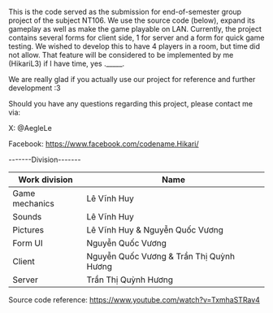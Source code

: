 This is the code served as the submission for end-of-semester group project of the subject NT106. 
We use the source code (below), expand its gameplay as well as make the game playable on LAN.
Currently, the project contains several forms for client side, 1 for server and a form for quick game testing. 
We wished to develop this to have 4 players in a room, but time did not allow. That feature will be considered to be implemented by me (HikariL3) if I have time, yes ._____.

We are really glad if you actually use our project for reference and further development :3 

Should you have any questions regarding this project, please contact me via:

X: @AegleLe

Facebook: https://www.facebook.com/codename.Hikari/


-------Division-------

| Work division  | Name                                     | 
|----------------|------------------------------------------|
| Game mechanics | Lê Vĩnh Huy                              | 
|  Sounds        | Lê Vĩnh Huy                              | 
| Pictures       | Lê Vĩnh Huy & Nguyễn Quốc Vương          |
|  Form UI       | Nguyễn Quốc Vương                        |
| Client         | Nguyễn Quốc Vương & Trần Thị Quỳnh Hương |  
| Server         | Trần Thị Quỳnh Hương                     | 



Source code reference: https://www.youtube.com/watch?v=TxmhaSTRav4
